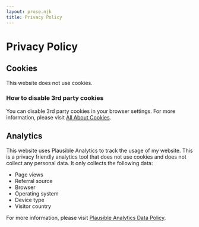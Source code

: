 ```yaml
---
layout: prose.njk
title: Privacy Policy
---
```

# Privacy Policy

## Cookies

This website does not use cookies.

### How to disable 3rd party cookies

You can disable 3rd party cookies in your browser settings. For more information, please visit [All About Cookies](https://www.allaboutcookies.org/manage-cookies/).


## Analytics

This website uses Plausible Analytics to track the usage of my website. This is a privacy friendly analytics tool that does not use cookies and does not collect any personal data. It only collects the following data:

- Page views
- Referral source
- Browser
- Operating system
- Device type
- Visitor country

For more information, please visit [Plausible Analytics Data Policy](https://plausible.io/data-policy).

